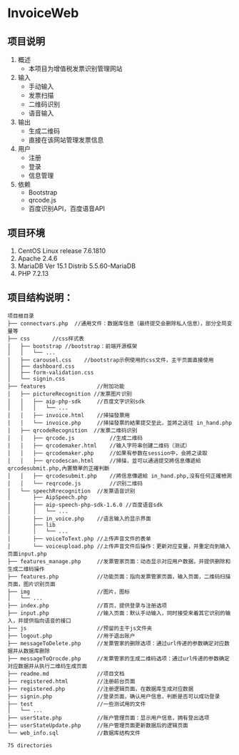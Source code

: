 # InvoiceWeb
## 项目说明
1. 概述
    * 本项目为增值税发票识别管理网站
2. 输入
    * 手动输入
    * 发票扫描
    * 二维码识别
    * 语音输入
3. 输出
    * 生成二维码
    * 直接在该网站管理发票信息
4. 用户
    * 注册
    * 登录
    * 信息管理
5. 依赖
    * Bootstrap
    * qrcode.js
    * 百度识别API，百度语音API


## 项目环境
1. CentOS Linux release 7.6.1810
2. Apache 2.4.6
3. MariaDB Ver 15.1 Distrib 5.5.60-MariaDB
4. PHP 7.2.13

## 项目结构说明：

```
项目根目录
├── connectvars.php  //通用文件：数据库信息（最终提交会删除私人信息），部分全局变量等
├── css       //css样式表
│   ├── bootstrap //bootstrap：前端开源框架
│   │   └── ...
│   ├── carousel.css    //bootstrap示例使用的css文件，主干页面直接使用
│   ├── dashboard.css
│   ├── form-validation.css
│   └── signin.css
├── features                //附加功能
│   ├── pictureRecognition //发票图片识别
│   │   ├── aip-php-sdk     //百度文字识别sdk
│   │   │   └── ...
│   │   ├── invoice.html    //掃描發票用
│   │   └── invoice.php     //掃描發票的結果提交至此，並將之送往 in_hand.php
│   ├── qrcodeRecognition  //发票二维码识别
│   │   ├── qrcode.js           //生成二维码
│   │   ├── qrcodemaker.html    //输入字符串创建二维码（测试）
│   │   ├── qrcodemaker.php     //如果有参数在session中，会將之读取
│   │   ├── qrcodescan.html     //掃描，並可以通過提交將信息傳遞給 qrcodesubmit.php,內置簡單的正確判斷
│   │   ├── qrcodesubmit.php    //將信息傳遞給 in_hand.php,沒有任何正確檢測
│   │   └── reqrcode.js         //识别二维码
│   └── speechRrecognition  //发票语音识别
│       ├── AipSpeech.php
│       ├── aip-speech-php-sdk-1.6.0 //百度语音sdk
│       │   └── ...
│       ├── in_voice.php    //语言输入的显示界面
│       ├── lib
│       │   └── ...
│       ├── voiceToText.php //上传声音文件的表单
│       └── voiceupload.php //上传声音文件后操作：更新对应变量，并重定向到输入页面input.php
├── features_manage.php     //发票管家页面：动态显示对应用户数据，并提供删除和生成二维码操作
├── features.php            //功能页面：指向发票管家页面，输入页面，二维码扫描页面，图片识别页面
├── img                     //图片，图标
│   └── ...
├── index.php               //首页，提供登录与注册选项
├── input.php               //输入页面：默认手动输入，同时接受来着其它识别的输入，并提供指向语音的接口
├── js                      //预留的主干js文件夹
├── logout.php              //用于退出账户
├── messageToDelete.php     //发票管家的删除选项：通过url传递的参数确定对应数据并从数据库删除
├── messageToQrocde.php     //发票管家的生成二维码选项：通过url传递的参数确定对应数据并从执行二维码生成页面
├── readme.md               //项目文档
├── registered.html         //注册前台页面
├── registered.php          //注册逻辑页面，在数据库生成对应数据
├── signin.php              //登录页面，确认用户信息，判断是否可以成功登录
├── test                    //一些测试用的文件
│   └── ...
├── userState.php           //账户管理页面：显示用户信息，拥有登出选项
├── userStateUpdate.php     //账户管理页面更新数据后的逻辑页面
└── web_info.sql            //数据库结构文件

75 directories
```
